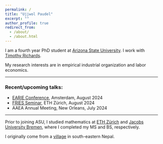 ```yaml
---
permalink: /
title: "Ujjwol Paudel"
excerpt: ""
author_profile: true
redirect_from: 
  - /about/
  - /about.html
---
```


I am a fourth year PhD student at [Arizona State University](https://wpcarey.asu.edu). I work with [Timothy Richards](https://scholar.google.com/citations?hl=en&user=XOAzQkEAAAAJ&view_op=list_works&sortby=pubdate).

My research interests are in empirical industrial organization and labor economics. 

- - -

### Recent/upcoming talks: 
* [EARIE Conference](https://earie.org/earie-2024-amsterdam/), Amsterdam, August 2024
* [FRIES Seminar](https://frieseth.wixsite.com/friesethz), ETH Zürich, August 2024
* AAEA Annual Meeting, New Orleans, July 2024
  
- - -

Prior to joining ASU, I studied mathematics at [ETH Zürich](https://math.ethz.ch) and [Jacobs University Bremen](http://math.jacobs-university.de), where I completed my MS and BS, respectively. 

I originally come from a [village](https://en.wikipedia.org/wiki/Budhabare,_Jhapa) in south-eastern Nepal. 
